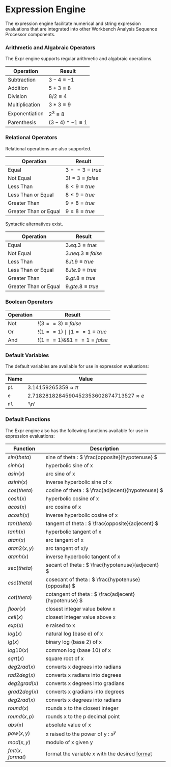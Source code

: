 # Expression Engine
The expression engine facilitate numerical and string expression evaluations that are integrated into other Workbench Analysis Sequence Processor components.


### Arithmetic and Algabraic Operators
The Expr engine supports regular arithmetic and algabraic operations.

| Operation      | Result              | 
|----------------|---------------------|
| Subtraction    | $`3 - 4 \equiv -1`$ | 
| Addition       | $`5 + 3 \equiv  8`$ | 
| Division       | $`8 / 2 \equiv  4`$ | 
| Multiplication | $`3 * 3 \equiv  9`$ | 
| Exponentiation | $`2 ^ 3 \equiv  8`$ | 
| Parenthesis    | $`(3 - 4) * -1 \equiv 1`$ | 

### Relational Operators
Relational operations are also supported.

| Operation      | Result              | 
|----------------|---------------------|
| Equal    | $`3==3 \equiv true`$| 
| Not Equal    | $`3!=3 \equiv false`$| 
| Less Than       | $`8 < 9 \equiv  true`$ | 
| Less Than or Equal      | $`8 \leq 9 \equiv  true`$ | 
| Greater Than       | $`9 > 8 \equiv  true`$ | 
| Greater Than or Equal      | $`9 \geq 8 \equiv  true`$ | 

Syntactic alternatives exist.

| Operation      | Result              | 
|----------------|---------------------|
| Equal    | $`3 .eq. 3 \equiv true`$| 
| Not Equal    | $`3 .neq. 3 \equiv false`$| 
| Less Than       | $`8 .lt. 9 \equiv  true`$ | 
| Less Than or Equal      | $`8 .lte. 9 \equiv  true`$ | 
| Greater Than       | $`9 .gt. 8 \equiv  true`$ | 
| Greater Than or Equal      | $`9 .gte. 8 \equiv  true`$ | 

### Boolean Operators

| Operation      | Result              | 
|----------------|---------------------|
| Not    | $` !(3==3) \equiv false `$ | 
| Or     | $` !(1==1) \mid\mid 1==1 \equiv true `$ | 
| And       | $` !(1==1) {\&}{\&} 1==1 \equiv false `$ | 


### Default Variables
The default variables are available for use in expression evaluations:

| Name      | Value              | 
|----------------|---------------------|
| `pi`    | $`3.14159265359 \approx \pi`$| 
| `e`    | $`2.7182818284590452353602874713527 \approx e`$| 
| `nl`       | '\n' | 


### Default Functions
The Expr engine also has the following functions available for use in expression evaluations:

| Function      | Description              | 
|----------------|---------------------|
| $`sin(theta)`$    | sine of theta : $` \frac{opposite}{hypotenuse} `$ |
| $`sinh(x)`$    | hyperbolic sine of x |
| $`asin(x)`$    | arc sine of x |
| $`asinh(x)`$    | inverse hyperbolic sine of x |
| $`cos(theta)`$    | cosine of theta : $` \frac{adjecent}{hypotenuse} `$ |
| $`cosh(x)`$    | hyperbolic cosine of x |
| $`acos(x)`$    | arc cosine of x |
| $`acosh(x)`$    | inverse hyperbolic cosine of x |
| $`tan(theta)`$    | tangent of theta : $` \frac{opposite}{adjecent} `$ |
| $`tanh(x)`$    | hyperbolic tangent of x |
| $`atan(x)`$    | arc tangent of x |
| $`atan2(x,y)`$    | arc tangent of x/y |
| $`atanh(x)`$    | inverse hyperbolic tangent of x |
| $`sec(theta)`$    | secant of theta : $` \frac{hypotenuse}{adjecent} `$ |
| $`csc(theta)`$    | cosecant of theta : $` \frac{hypotenuse}{opposite} `$ |
| $`cot(theta)`$    | cotangent of theta : $` \frac{adjecent}{hypotenuse} `$ |
| $`floor(x)`$    | closest integer value below x |
| $`ceil(x)`$    | closest integer value above x |
| $`exp(x)`$    | e raised to x |
| $`log(x)`$    | natural log (base e) of x |
| $`lg(x)`$    | binary log (base 2) of x |
| $`log10(x)`$    | common log (base 10) of x |
| $`sqrt(x)`$    | square root of x |
| $`deg2rad(x)`$    | converts x degrees into radians |
| $`rad2deg(x)`$    | converts x radians into degrees |
| $`deg2grad(x)`$    | converts x degrees into gradians |
| $`grad2deg(x)`$    | converts x gradians into degrees |
| $`deg2rad(x)`$    | converts x degrees into radians |
| $`round(x)`$    | rounds x to the closest integer |
| $`round(x,p)`$    | rounds x to the p decimal point |
| $`abs(x)`$    | absolute value of x |
| $`pow(x,y)`$    | x raised to the power of y : $`x^y`$ |
| $`mod(x,y)`$    | modulo of x given y |
| $`fmt(x,format)`$    | format the variable x with the desired [format](/wasphalite/README.md#formatting) |






